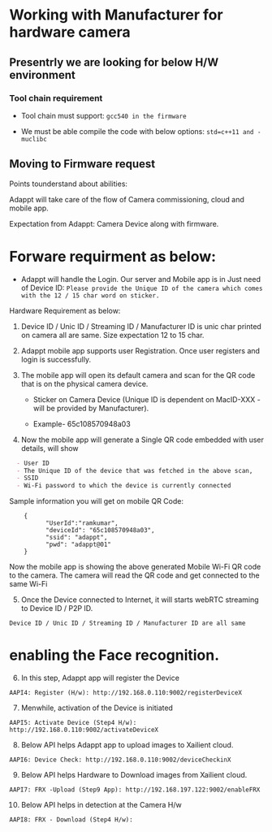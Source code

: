 # Working with Manufacturer for hardware camera

## Presentrly we are looking for below H/W environment

### Tool chain requirement 

- Tool chain must support: 
`gcc540 in the firmware`

- We must be able compile the code with below options:
`std=c++11 and -muclibc`

## Moving to Firmware request
 
Points tounderstand about abilities:

Adappt will take care of the flow of Camera commissioning, cloud and mobile app. 

Expectation from Adappt: Camera Device along with firmware. 

# Forware requirment as below: 

- Adappt will handle the Login. Our server and Mobile app is in Just need of Device ID:
   `Please provide the Unique ID of the camera which comes with the 12 / 15 char word on sticker.`

Hardware Requirement as below:

1. Device ID / Unic ID / Streaming ID / Manufacturer ID is unic char printed on camera all are same.
   Size expectation 12 to 15 char.

2. Adappt mobile app supports user Registration. Once user registers and login is successfully.
   
3. The mobile app will open its default camera and scan for the QR code that is on the physical camera device.
   
	- Sticker on Camera Device (Unique ID is dependent on MacID-XXX - will be provided by Manufacturer).

	- Example- 65c108570948a03

4. Now the mobile app will generate a Single QR code embedded with user details, will show

```markdown
  - User ID
  - The Unique ID of the device that was fetched in the above scan,
  - SSID
  - Wi-Fi password to which the device is currently connected
```
Sample information you will get on mobile QR Code:

```
	{
		  "UserId":"ramkumar", 
		  "deviceId": "65c108570948a03",
		  "ssid": "adappt",
		  "pwd": "adappt@01"
	}
```
Now the mobile app is showing the above generated Mobile Wi-Fi QR code to the camera. The camera will read the QR code and get connected to the same Wi-Fi

5. Once the Device connected to Internet, it will starts webRTC streaming to Device ID / P2P ID.
```
Device ID / Unic ID / Streaming ID / Manufacturer ID are all same
```
# enabling the Face recognition. 

6. In this step, Adappt app will register the Device
```
AAPI4: Register (H/w): http://192.168.0.110:9002/registerDeviceX
```

7. Menwhile, activation of the Device is initiated
```
AAPI5: Activate Device (Step4 H/w): http://192.168.0.110:9002/activateDeviceX
```

8. Below API helps Adappt app to upload images to Xailient cloud.
```
AAPI6: Device Check: http://192.168.0.110:9002/deviceCheckinX
```
9. Below API helps Hardware to Download images from Xailient cloud.
```
AAPI7: FRX -Upload (Step9 App): http://192.168.197.122:9002/enableFRX
```

10. Below API helps in detection at the Camera H/w
```
AAPI8: FRX - Download (Step4 H/w):
```
